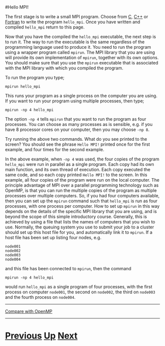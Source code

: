 #Hello MPI!

The first stage is to write a small MPI program. Choose from 
[C](basics_c.md), [C++](basics_cpp.md) or [Fortran](basics_f77.md) 
to write the program `hello_mpi`. Once you have written and compiled 
`hello_mpi` return to this page.

Now that you have the compiled the `hello_mpi` executable, the next step 
is to run it. The way to run the executable is the same regardless of 
the programming language used to produce it. You need to run the program 
using a wrapper program called `mpirun`. The MPI library that you are 
using will provide its own implementation of `mpirun`, together with 
its own options. You should make sure that you use the `mpirun` 
executable that is associated with the MPI library with which you compiled the program.

To run the program you type;

    mpirun hello_mpi

This runs your program as a single process on the computer you are using. 
If you want to run your program using multiple processes, then type;

    mpirun -np 4 hello_mpi

The option `-np 4` tells `mpirun` that you want to run the program as four processes. 
You can choose as many processes as is sensible, e.g. if you have 8 processor cores 
on your computer, then you may choose `-np 8`.

Try running the above two commands. What do you see printed to the screen? 
You should see the phrase `Hello MPI!` printed once for the first example, 
and four times for the second example.

In the above example, when `-np 4` was used, the four copies of the 
program `hello_mpi` were run in parallel as a single program. 
Each copy had its own main function, and its own thread of execution. 
Each copy executed the same code, and so each copy printed `Hello MPI!` 
to the screen. In this example, all four copies of the program were run on the 
local computer. The principle advantage of MPI over a parallel programming 
technology such as OpenMP, is that you can run the multiple copies of the program 
as multiple processes over multiple computers. So, if you had four computers 
available, then you can set up the `mpirun` command such that `hello_mpi` 
is run as four processes, with one process per computer. How to set 
up `mpirun` in this way depends on the details of the specific MPI library 
that you are using, and is beyond the scope of this simple introductory course. 
Generally, this is achieved by using a file that lists the names of computers 
that you wish to use. Normally, the queuing system you use to submit your 
job to a cluster should set up this host file for you, and automatically 
link it to `mpirun`. If a host file has been set up listing four nodes, e.g.

```
node001
node002
node003
node004
```

and this file has been connected to `mpirun`, then the command

    mpirun -np 4 hello_mpi

would run `hello_mpi` as a single program of four processes, with the first 
process on computer `node001`, the second on `node002`, the third on `node003` 
and the fourth process on `node004`.

***

[Compare with OpenMP](../beginning_openmp/basics.md)

***

# [Previous](README.md) [Up](README.md) [Next](functions.md) 
